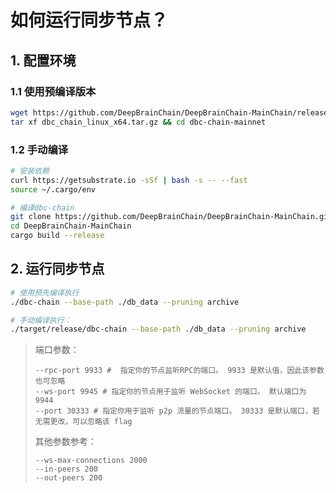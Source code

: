 # 如何运行同步节点？

## 1. 配置环境

### 1.1 使用预编译版本

```bash
wget https://github.com/DeepBrainChain/DeepBrainChain-MainChain/releases/download/v2.2/dbc_chain_linux_x64.tar.gz -O dbc_chain_linux_x64.tar.gz
tar xf dbc_chain_linux_x64.tar.gz && cd dbc-chain-mainnet
```

### 1.2 手动编译

```bash
# 安装依赖
curl https://getsubstrate.io -sSf | bash -s -- --fast
source ~/.cargo/env

# 编译dbc-chain
git clone https://github.com/DeepBrainChain/DeepBrainChain-MainChain.git
cd DeepBrainChain-MainChain
cargo build --release
```

## 2. 运行同步节点

```bash
# 使用预先编译执行
./dbc-chain --base-path ./db_data --pruning archive
```

```bash
# 手动编译执行：
./target/release/dbc-chain --base-path ./db_data --pruning archive
```

> 端口参数：
>
> ```
> --rpc-port 9933 #  指定你的节点监听RPC的端口。 9933 是默认值，因此该参数也可忽略
> --ws-port 9945 # 指定你的节点用于监听 WebSocket 的端口。 默认端口为 9944
> --port 30333 # 指定你用于监听 p2p 流量的节点端口。 30333 是默认端口，若无需更改，可以忽略该 flag
> ```
>
> 其他参数参考：
>
> ```
> --ws-max-connections 2000
> --in-peers 200
> --out-peers 200
> ```
